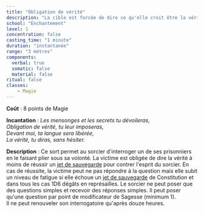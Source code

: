 ```yaml
---
title: "Obligation de vérité"
description: "La cible est forcée de dire ce qu'elle croit être la vérité."
school: "Enchantement"
level: 1
concentration: false
casting_time: "1 minute"
duration: "instantanée"
range: "3 mètres"
components:
  verbal: true
  somatic: false
  material: false
ritual: false
classes:
    - Magie
---
```

**Coût** : 8 points de Magie   

**Incantation** : *Les mensonges et les secrets tu dévoileras,*   
*Obligation de vérité, tu leur imposeras,*   
*Devant moi, ta langue sera libérée,*    
*La vérité, tu diras, sans hésiter.*   

**Description** : Ce sort permet au sorcier d'interroger un de ses prisonniers en le faisant plier sous sa volonté. La victime est obligée de dire la vérité à moins de réussir un [jet de sauvegarde](/utiliser-les-caracteristiques/#jets-de-sauvegarde) pour contrer l'esprit du sorcier. En cas de réussite, la victime peut ne pas répondre à la question mais elle subit un niveau de fatigue si elle échoue un [jet de sauvegarde](/utiliser-les-caracteristiques/#jets-de-sauvegarde) de Constitution et dans tous les cas 1D6 dégâts en représailles. Le sorcier ne peut poser que des questions simples et recevoir des réponses simples. Il peut poser qu'une question par point de modificateur de Sagesse (minimum 1).  
Il ne peut renouveler son interrogatoire qu'après douze heures.  
